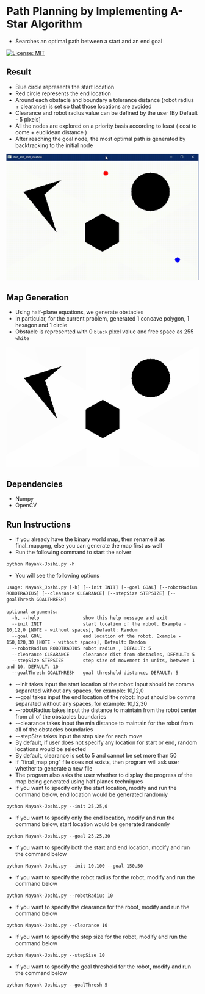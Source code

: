 # Path Planning by Implementing A-Star Algorithm
* Searches an optimal path between a start and an end goal

[![License: MIT](https://img.shields.io/badge/License-MIT-yellow.svg)](https://opensource.org/licenses/MIT)

## Result
* Blue circle represents the start location 
* Red circle represents the end location
* Around each obstacle and boundary a tolerance distance (robot radius + clearance) is set so that those locations are avoided
* Clearance and robot radius value can be defined by the user [By Default - 5 pixels]
* All the nodes are explored on a priority basis according to least ( cost to come + euclidean distance )
* After reaching the goal node, the most optimal path is generated by backtracking to the initial node
<p align="center">
<img src="https://github.com/mjoshi07/A_star_path_planning/blob/main/viz.gif" width=640/>
</p>

## Map Generation
* Using half-plane equations, we generate obstacles
* In particular, for the current problem, generated 1 concave polygon, 1 hexagon and 1 circle
* Obstacle is represented with 0 `black` pixel value and free space as 255 `white`
<p align="center">
<img src="https://github.com/mjoshi07/A_star_path_planning/blob/main/final_map.png" width=640/>
</p>

## Dependencies
* Numpy
* OpenCV

## Run Instructions
* If you already have the binary world map, then rename it as final_map.png, else you can generate the map first as well
* Run the following command to start the solver
```
python Mayank-Joshi.py -h
```
* You will see the following options
```
usage: Mayank_Joshi.py [-h] [--init INIT] [--goal GOAL] [--robotRadius ROBOTRADIUS] [--clearance CLEARANCE] [--stepSize STEPSIZE] [--goalThresh GOALTHRESH]

optional arguments:
  -h, --help            	show this help message and exit
  --init INIT           	start location of the robot. Example - 10,12,0 [NOTE - without spaces], Default: Random 
  --goal GOAL           	end location of the robot. Example - 150,120,30 [NOTE - without spaces], Default: Random
  --robotRadius ROBOTRADIUS robot radius , DEFAULT: 5
  --clearance CLEARANCE     clearance dist from obstacles, DEFAULT: 5
  --stepSize STEPSIZE   	step size of movement in units, between 1 and 10, DEFAULT: 10
  --goalThresh GOALTHRESH   goal threshold distance, DEFAULT: 5

```
* --init takes input the start location of the robot: Input should be comma separated without any spaces, for example: 10,12,0
* --goal takes input the end location of the robot: Input should be comma separated without any spaces, for example: 10,12,30
* --robotRadius takes input the distance to maintain from the robot center from all of the obstacles boundaries
* --clearance takes input the min distance to maintain for the robot from all of the obstacles boundaries
* --stepSize takes input the step size for each move
* By default, if user does not specify any location for start or end, random locations would be selected
* By default, clearance is set to 5 and cannot be set more than 50
* If "final_map.png" file does not exists, then program will ask user whether to generate a new file
* The program also asks the user whether to display the progress of the map being generated using half planes techniques
* If you want to specify only the start location, modify and run the command below, end location would be generated randomly
```
python Mayank-Joshi.py --init 25,25,0
```
* If you want to specify only the end location, modify and run the command below, start location would be generated randomly
```
python Mayank-Joshi.py --goal 25,25,30
```
* If you want to specify both the start and end location, modify and run the command below
```
python Mayank-Joshi.py --init 10,100 --goal 150,50
```
* If you want to specify the robot radius for the robot, modify and run the command below
```
python Mayank-Joshi.py --robotRadius 10
```
* If you want to specify the clearance for the robot, modify and run the command below
```
python Mayank-Joshi.py --clearance 10
```
* If you want to specify the step size for the robot, modify and run the command below
```
python Mayank-Joshi.py --stepSize 10
```
* If you want to specify the goal threshold for the robot, modify and run the command below
```
python Mayank-Joshi.py --goalThresh 5
```
